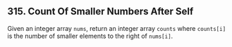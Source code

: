 ## 315. Count Of Smaller Numbers After Self

Given an integer array <code>nums</code>, return an integer array <code>counts</code> where <code>counts[i]</code> is the number of smaller elements to the right of <code>nums[i]</code>.